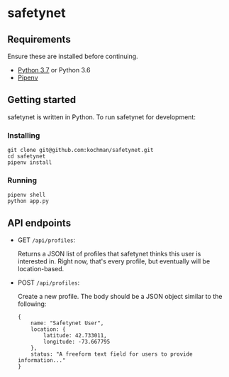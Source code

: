 # safetynet

## Requirements

Ensure these are installed before continuing.

- [Python 3.7](https://www.python.org) or Python 3.6
- [Pipenv](https://docs.pipenv.org)

## Getting started

safetynet is written in Python. To run safetynet for development:

### Installing

```
git clone git@github.com:kochman/safetynet.git
cd safetynet
pipenv install
```

### Running

```
pipenv shell
python app.py
```

## API endpoints

- GET `/api/profiles`:

    Returns a JSON list of profiles that safetynet thinks this user is interested in. Right now, that's every profile, but eventually will be location-based.

- POST `/api/profiles`:

    Create a new profile. The body should be a JSON object similar to the following:

    ```
    {
        name: "Safetynet User",
        location: {
            latitude: 42.733011,
            longitude: -73.667795
        },
        status: "A freeform text field for users to provide information..."
    }
    ```
